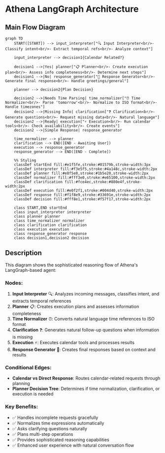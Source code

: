# Athena LangGraph Architecture

## Main Flow Diagram

```mermaid
graph TD
    START([START]) --> input_interpreter["🔍 Input Interpreter<br/>- Classify intent<br/>- Extract temporal refs<br/>- Analyze context"]
    
    input_interpreter --> decision1{Calendar Related?}
    
    decision1 -->|Yes| planner["📋 Planner<br/>- Create execution plan<br/>- Assess info completeness<br/>- Determine next steps"]
    decision1 -->|No| response_generator["💬 Response Generator<br/>- Generate final response<br/>- Handle greetings/general"]
    
    planner --> decision2{Plan Decision}
    
    decision2 -->|Needs Time Parsing| time_normalizer["⏰ Time Normalizer<br/>- Parse 'tomorrow'<br/>- Normalize to ISO format<br/>- Handle timezones"]
    decision2 -->|Missing Info| clarification["❓ Clarification<br/>- Generate questions<br/>- Request missing data<br/>- Natural language"]
    decision2 -->|Ready| execution["⚡ Execution<br/>- Run calendar tools<br/>- Check availability<br/>- Create events"]
    decision2 -->|Simple Response| response_generator
    
    time_normalizer --> planner
    clarification --> END([END - Awaiting User])
    execution --> response_generator
    response_generator --> END([END - Complete])
    
    %% Styling
    classDef startEnd fill:#e1f5fe,stroke:#01579b,stroke-width:3px
    classDef interpreter fill:#f3e5f5,stroke:#4a148c,stroke-width:2px
    classDef planner fill:#e8f5e8,stroke:#1b5e20,stroke-width:2px
    classDef normalizer fill:#fff3e0,stroke:#e65100,stroke-width:2px
    classDef clarification fill:#fce4ec,stroke:#880e4f,stroke-width:2px
    classDef execution fill:#e0f2f1,stroke:#004d40,stroke-width:2px
    classDef response fill:#f1f8e9,stroke:#33691e,stroke-width:2px
    classDef decision fill:#fff8e1,stroke:#f57f17,stroke-width:2px
    
    class START,END startEnd
    class input_interpreter interpreter
    class planner planner
    class time_normalizer normalizer
    class clarification clarification
    class execution execution
    class response_generator response
    class decision1,decision2 decision
```

## Description

This diagram shows the sophisticated reasoning flow of Athena's LangGraph-based agent:

### Nodes:
1. **Input Interpreter** 🔍: Analyzes incoming messages, classifies intent, and extracts temporal references
2. **Planner** 📋: Creates execution plans and assesses information completeness
3. **Time Normalizer** ⏰: Converts natural language time references to ISO format
4. **Clarification** ❓: Generates natural follow-up questions when information is missing
5. **Execution** ⚡: Executes calendar tools and processes results
6. **Response Generator** 💬: Creates final responses based on context and results

### Conditional Edges:
- **Calendar vs Direct Response**: Routes calendar-related requests through planning
- **Planner Decision Tree**: Determines if time normalization, clarification, or execution is needed

### Key Benefits:
- ✅ Handles incomplete requests gracefully
- ✅ Normalizes time expressions automatically  
- ✅ Asks clarifying questions naturally
- ✅ Plans multi-step operations
- ✅ Provides sophisticated reasoning capabilities
- ✅ Enhanced user experience with natural conversation flow
